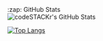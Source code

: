<!-- <details> -->
  <summary>:zap: GitHub Stats</summary>

  <img align="left" alt="codeSTACKr's GitHub Stats" src="https://github-readme-stats.vercel.app/api?username=Hisham-Mohsen&show_icons=true&hide_border=false&title_color=ff652f&icon_color=FFE400&bg_color=09131B&text_color=ffffff&border_color=0c1a25" />

<br/>

[![Top Langs](https://github-readme-stats.vercel.app/api/top-langs/?username=Hisham-Mohsen)](https://github.com/Hisham-Mohsen/Hisham-Mohsen)

<!-- </details> -->
